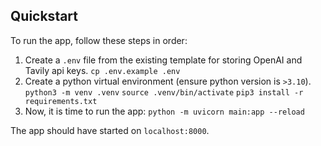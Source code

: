 ## Quickstart

To run the app, follow these steps in order: 

1. Create a `.env` file from the existing template for storing OpenAI and Tavily api keys.
   `cp .env.example .env`
2. Create a python virtual environment (ensure python version is `>3.10`).
   `python3 -m venv .venv`
   `source .venv/bin/activate`
   `pip3 install -r requirements.txt`
3. Now, it is time to run the app:
   `python -m uvicorn main:app --reload`

The app should have started on `localhost:8000`. 
